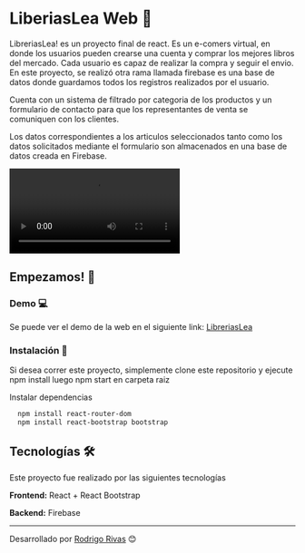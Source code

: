# LiberiasLea Web 🍳

LibreriasLea! es un proyecto final de react. Es un e-comers virtual, en donde los usuarios pueden crearse una cuenta y comprar los mejores libros del mercado. Cada usuario es capaz de realizar la compra y seguir el envio. En este proyecto, se realizó otra rama llamada firebase es una base de datos donde guardamos todos los registros realizados por el usuario.

Cuenta con un sistema de filtrado por categoria de los productos y un formulario de contacto para que los representantes de venta se comuniquen con los clientes.

Los datos correspondientes a los articulos seleccionados tanto como los datos solicitados mediante el formulario son almacenados en una base de datos creada en Firebase.


![image](public/libreria.mp4)

## Empezamos! 🚀

### Demo 💻

Se puede ver el demo de la web en el siguiente link: [LibreriasLea]()

### Instalación 🔧

Si desea correr este proyecto, simplemente clone este repositorio  y ejecute 
npm install luego npm start en carpeta raiz 

Instalar dependencias

```bash
  npm install react-router-dom
  npm install react-bootstrap bootstrap
```

## Tecnologías 🛠️

Este proyecto fue realizado por las siguientes tecnologías

**Frontend:** React + React Bootstrap

**Backend:** Firebase



---
Desarrollado por  [Rodrigo Rivas](https://github.com/rodrigorivas190) 😊
